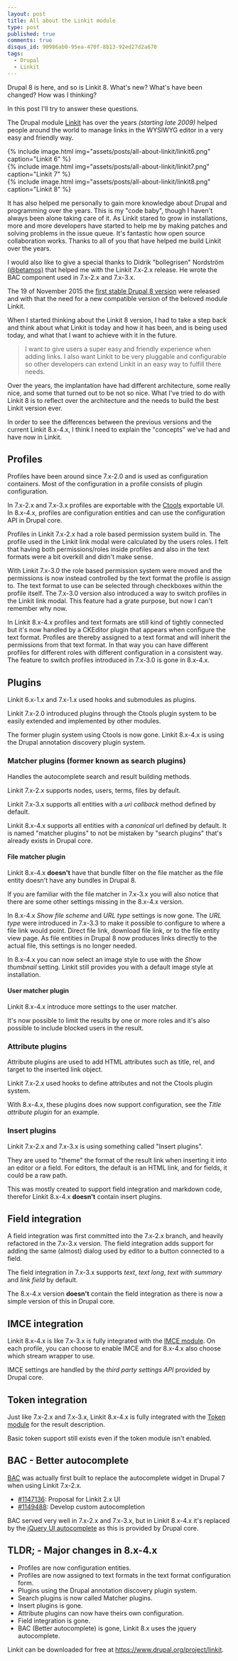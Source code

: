 ```yaml
---
layout: post
title: All about the Linkit module
type: post
published: true
comments: true
disqus_id: 90986ab0-95ea-470f-8b13-92ed27d2a670
tags:
  - Drupal
  - Linkit
---
```

Drupal 8 is here, and so is Linkit 8. What's new? What's have been changed? How was I thinking?

In this post I'll try to answer these questions.

<!--more-->

The Drupal module [Linkit](https://drupal.org/project/linkit) has over the
years *(starting late 2009)* helped people around the world to manage links in
the WYSIWYG editor in a very easy and friendly way.

<div class="linkit-history-images">
  <div>
  {%
    include image.html img="assets/posts/all-about-linkit/linkit6.png"
    caption="Linkit 6"
  %}
  </div>
  <div>
    {%
      include image.html img="assets/posts/all-about-linkit/linkit7.png"
      caption="Linkit 7"
    %}
  </div>
  <div>
    {%
      include image.html img="assets/posts/all-about-linkit/linkit8.png"
      caption="Linkit 8"
    %}
  </div>
</div>

It has also helped me personally to gain more knowledge about Drupal and
programming over the years. This is my "code baby", though I haven't always
been alone taking care of it. As Linkit stared to grow in installations, more
and more developers have started to help me by making patches and solving
problems in the issue queue. It's fantastic how open source collaboration works.
Thanks to all of you that have helped me build Linkit over the years.

I would also like to give a special thanks to Didrik "bollegrisen" Nordström
[(@betamos)](https://twitter.com/betamos) that helped me with the Linkit
7.x-2.x release. He wrote the BAC component used in 7.x-2.x and 7.x-3.x.

The 19 of November 2015 the [first stable Drupal 8 version](https://drupal.org/news/drupal-8.0.0-released)
were released and with that the need for a new compatible version of the
beloved module Linkit.

When I started thinking about the Linkit 8 version, I had to take a step back
and think about what Linkit is today and how it has been, and is being used
today, and what that I want to achieve with it in the future.

> I want to give users a super easy and friendly experience when adding links.
> I also want Linkit to be very pluggable and configurable so other developers
> can extend Linkit in an easy way to fulfill there needs.

Over the years, the implantation have had different architecture, some really
nice, and some that turned out to be not so nice. What I've tried to do with
Linkit 8 is to reflect over the architecture and the needs to build the best
Linkit version ever.

In order to see the differences between the previous versions and the current
Linkit 8.x-4.x, I think I need to explain the "concepts" we've had and have now
in Linkit.


## Profiles
Profiles have been around since 7.x-2.0 and is used as configuration containers.
Most of the configuration in a profile consists of plugin configuration.

In 7.x-2.x and 7.x-3.x profiles are exportable with the [Ctools](https://drupal.org/project/ctools)
exportable UI. In 8.x-4.x, profiles are configuration entities and can use the
configuration API in Drupal core.

Profiles in Linkit 7.x-2.x had a role based permission system build in. The
profile used in the Linkit link modal were calculated by the users roles.
I felt that having both permissions/roles inside profiles and also in the text
formats were a bit overkill and didn't make sense.

With Linkit 7.x-3.0 the role based permission system were moved and the
permissions is now instead controlled by the text format the profile is assign
to. The text format to use can be selected through checkboxes within the profile
itself. The 7.x-3.0 version also introduced a way to switch profiles in the
Linkit link modal. This feature had a grate purpose, but now I can't remember
why now.

In Linkit 8.x-4.x profiles and text formats are still kind of tightly connected
but it's now handled by a CKEditor plugin that appears when configure the text
format. Profiles are thereby assigned to a text format and will inherit the
permissions from that text format. In that way you can have different profiles
for different roles with different configuration in a consistent way.
The feature to switch profiles introduced in 7.x-3.0 is gone in 8.x-4.x.

## Plugins
Linkit 6.x-1.x and 7.x-1.x used hooks and submodules as plugins.

Linkit 7.x-2.0 introduced plugins through the Ctools plugin system to be easily
extended and implemented by other modules.

The former plugin system using Ctools is now gone.
Linkit 8.x-4.x is using the Drupal annotation discovery plugin system.


### Matcher plugins (former known as search plugins)
Handles the autocomplete search and result building methods.

Linkit 7.x-2.x supports nodes, users, terms, files by default.

Linkit 7.x-3.x supports all entities with a *uri callback* method defined by
default.

Linkit 8.x-4.x supports all entities with a *canonical* url defined by default.
It is named "matcher plugins" to not be mistaken by "search plugins" that's
already exists in Drupal core.

#### File matcher plugin
Linkit 8.x-4.x **doesn't** have that bundle filter on the file matcher as the
file entity doesn't have any bundles in Drupal 8.

If you are familiar with the file matcher in 7.x-3.x you will also notice that
there are some other settings missing in the 8.x-4.x version.

In 8.x-4.x *Show file scheme* and *URL type* settings is now gone. The
*URL type* were introduced in 7.x-3.3 to make it possible to configure to where
a file link would point. Direct file link, download file link, or to the file
entity view page. As file entities in Drupal 8 now produces links directly to
the actual file, this settings is no longer needed.

In 8.x-4.x you can now select an image style to use with the *Show thumbnail*
setting. Linkit still provides you with a default image style at installation.

#### User matcher plugin
Linkit 8.x-4.x introduce more settings to the user matcher.

It's now possible to limit the results by one or more roles and it's also
possible to include blocked users in the result.

### Attribute plugins
Attribute plugins are used to add HTML attributes such as title, rel, and
target to the inserted link object.

Linkit 7.x-2.x used hooks to define attributes and not the Ctools plugin system.

With 8.x-4.x, these plugins does now support configuration, see the
*Title attribute plugin* for an example.

### Insert plugins
Linkit 7.x-2.x and 7.x-3.x is using something called "Insert plugins".

They are used to "theme" the format of the result link when inserting it into
an editor or a field. For editors, the default is an HTML link, and for fields,
it could be a raw path.

This was mostly created to support field integration and markdown code,
therefor Linkit 8.x-4.x **doesn't** contain insert plugins.

## Field integration
A field integration was first committed into the 7.x-2.x branch, and heavily
refactored in the 7.x-3.x version. The field integration adds support for
adding the same (almost) dialog used by editor to a button connected to a field.

The field integration in 7.x-3.x supports *text*, *text long*,
*text with summary* and *link field* by default.

The 8.x-4.x version **doesn't** contain the field integration as there is now
a simple version of this in Drupal core.

## IMCE integration
Linkit 8.x-4.x is like 7.x-3.x is fully integrated with the [IMCE module](https://drupal.org/project/imce).
On each profile, you can choose to enable IMCE and for 8.x-4.x also choose
which stream wrapper to use.

IMCE settings are handled by the *third party settings API* provided by Drupal
core.

## Token integration
Just like 7.x-2.x and 7.x-3.x, Linkit 8.x-4.x is fully integrated with the
[Token module](https://drupal.org/project/token) for the result description.

Basic token support still exists even if the token module isn't enabled.

## BAC - Better autocomplete
[BAC](https://github.com/betamos/Better-Autocomplete) was actually first built
to replace the autocomplete widget in Drupal 7 when using Linkit 7.x-2.x.

* [#1147136](https://drupal.org/node/1147136): Proposal for Linkit 2.x UI
* [#1149488](https://drupal.org/node/1149488): Develop custom autocompletion

BAC served very well in 7.x-2.x and 7.x-3.x, but in Linkit 8.x-4.x it's
replaced by the [jQuery UI autocomplete](http://jqueryui.com/autocomplete/)
as this is provided by Drupal core.

## TLDR; - Major changes in 8.x-4.x
- Profiles are now configuration entities.
- Profiles are now assigned to text formats in the text format configuration
  form.
- Plugins using the Drupal annotation discovery plugin system.
- Search plugins is now called Matcher plugins.
- Insert plugins is gone.
- Attribute plugins can now have theirs own configuration.
- Field integration is gone.
- BAC (Better autocomplete) is gone, Linkit 8.x uses the jquery autocomplete.

Linkit can be downloaded for free at https://www.drupal.org/project/linkit.

